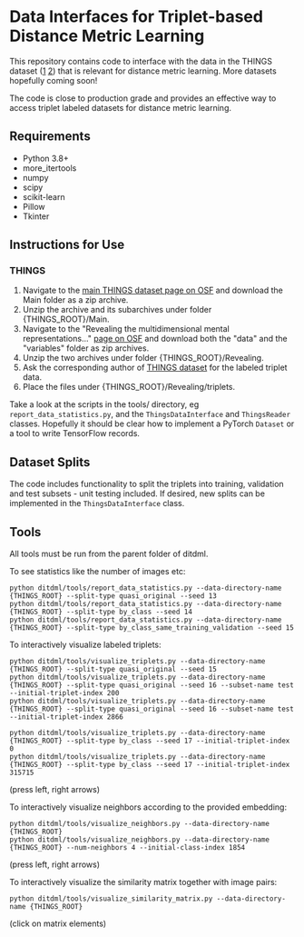 # Data Interfaces for Triplet-based Distance Metric Learning

This repository contains code to interface with the data in the THINGS dataset (<a href="https://journals.plos.org/plosone/article?id=10.1371/journal.pone.0223792">1</a> <a href="https://www.nature.com/articles/s41562-020-00951-3">2</a>) that is relevant for distance metric learning. More datasets hopefully coming soon!

The code is close to production grade and provides an effective way to access triplet labeled datasets for distance metric learning.

## Requirements

* Python 3.8+
* more_itertools
* numpy
* scipy
* scikit-learn
* Pillow
* Tkinter

## Instructions for Use

### THINGS

1. Navigate to the <a href="https://osf.io/jum2f/">main THINGS dataset page on OSF</a> and download the Main folder as a zip archive.
2. Unzip the archive and its subarchives under folder {THINGS_ROOT}/Main.
3. Navigate to the "Revealing the multidimensional mental representations..." <a href="https://osf.io/z2784/">page on OSF</a> and download both the "data" and the "variables" folder as zip archives.
4. Unzip the two archives under folder {THINGS_ROOT}/Revealing.
5. Ask the corresponding author of <a href="https://www.nature.com/articles/s41562-020-00951-3">THINGS dataset</a> for the labeled triplet data.
6. Place the files under {THINGS_ROOT}/Revealing/triplets.

Take a look at the scripts in the tools/ directory, eg ```report_data_statistics.py```, and the ```ThingsDataInterface``` and ```ThingsReader``` classes. Hopefully it should be clear how to implement a PyTorch ```Dataset``` or a tool to write TensorFlow records.

## Dataset Splits

The code includes functionality to split the triplets into training, validation and test subsets - unit testing included. If desired, new splits can be implemented in the ```ThingsDataInterface``` class.

## Tools

All tools must be run from the parent folder of ditdml.

To see statistics like the number of images etc:

```
python ditdml/tools/report_data_statistics.py --data-directory-name {THINGS_ROOT} --split-type quasi_original --seed 13
python ditdml/tools/report_data_statistics.py --data-directory-name {THINGS_ROOT} --split-type by_class --seed 14
python ditdml/tools/report_data_statistics.py --data-directory-name {THINGS_ROOT} --split-type by_class_same_training_validation --seed 15
```

To interactively visualize labeled triplets:

```
python ditdml/tools/visualize_triplets.py --data-directory-name {THINGS_ROOT} --split-type quasi_original --seed 15
python ditdml/tools/visualize_triplets.py --data-directory-name {THINGS_ROOT} --split-type quasi_original --seed 16 --subset-name test --initial-triplet-index 200
python ditdml/tools/visualize_triplets.py --data-directory-name {THINGS_ROOT} --split-type quasi_original --seed 16 --subset-name test --initial-triplet-index 2866

python ditdml/tools/visualize_triplets.py --data-directory-name {THINGS_ROOT} --split-type by_class --seed 17 --initial-triplet-index 0
python ditdml/tools/visualize_triplets.py --data-directory-name {THINGS_ROOT} --split-type by_class --seed 17 --initial-triplet-index 315715
```

(press left, right arrows)

To interactively visualize neighbors according to the provided embedding:

```
python ditdml/tools/visualize_neighbors.py --data-directory-name {THINGS_ROOT}
python ditdml/tools/visualize_neighbors.py --data-directory-name {THINGS_ROOT} --num-neighbors 4 --initial-class-index 1854
```

(press left, right arrows)

To interactively visualize the similarity matrix together with image pairs:

```
python ditdml/tools/visualize_similarity_matrix.py --data-directory-name {THINGS_ROOT}
```

(click on matrix elements)
